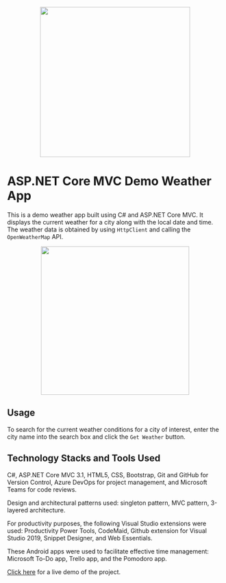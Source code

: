 <p align="center"> 
  <img width=350 src="https://user-images.githubusercontent.com/19508650/136642393-8b84f333-25b9-44c7-bcd9-d21ad7eb2d21.jpg">
</p>

# ASP.NET Core MVC Demo Weather App

This is a demo weather app built using C# and ASP.NET Core MVC. It displays the current weather for a city along with the local date and time. The weather data is obtained by using `HttpClient` and calling the `OpenWeatherMap` API.

<p align="center"> 
  <img width=346 src="https://user-images.githubusercontent.com/19508650/136658509-467c48d9-7e15-4734-9fbe-b884d8cdecf6.jpg">
</p>

<!-- <p align="center">
  <img src="src/Screenshots/weatherss.png">
</p>
 -->

## Usage

To search for the current weather conditions for a city of interest, enter the city name into the search box and click the `Get Weather` button.

## Technology Stacks and Tools Used

C#, ASP.NET Core MVC 3.1, HTML5, CSS, Bootstrap, Git and GitHub for Version Control, Azure DevOps for project management, and Microsoft Teams for code reviews.

Design and architectural patterns used: singleton pattern, MVC pattern, 3-layered architecture.

For productivity purposes, the following Visual Studio extensions were used: Productivity Power Tools, CodeMaid, Github extension for Visual Studio 2019, Snippet Designer, and Web Essentials. 

These Android apps were used to facilitate effective time management: Microsoft To-Do app, Trello app, and the Pomodoro app.

[Click here](https://weatherapp.rajnarayanan.com) for a live demo of the project.

